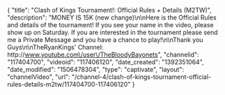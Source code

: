 {
    "title": "Clash of Kings Tournament!: Official Rules + Details (M2TW)",
    "description": "MONEY IS 15K  (new change)\n\nHere is the Official Rules and details of the tournament!  If you see your name in the video, please show up on Saturday.  If you are interested in the tournament please send me a Private Message and you have a chance to play!\n\nThank you Guys\n\nTheRyanKings' Channel: http:\/\/www.youtube.com\/user\/TheBloodyBayonets",
    "channelid": "117404700",
    "videoid": "117406120",
    "date_created": "1392351064",
    "date_modified": "1506478304",
    "type": "captivate",
    "layout": "channelVideo",
    "url": "\/channel-4\/clash-of-kings-tournament-official-rules-details-m2tw\/117404700-117406120"
}